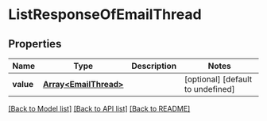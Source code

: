 # ListResponseOfEmailThread

## Properties
Name | Type | Description | Notes
---- | ---- | ----------- | -----
**value** | [**Array&lt;EmailThread&gt;**](EmailThread.md) |  | [optional] [default to undefined]


[[Back to Model list]](README.md#documentation-for-models) [[Back to API list]](README.md#documentation-for-api-endpoints) [[Back to README]](README.md)

